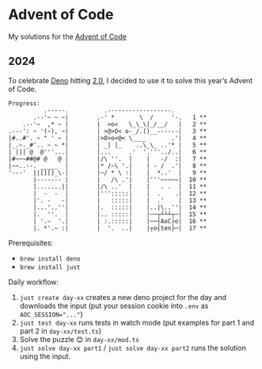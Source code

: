 # Advent of Code

My solutions for the [Advent of Code](http://adventofcode.com/)

## 2024
To celebrate [Deno](https://deno.com) hitting [2.0](https://deno.com/blog/v2.0), I decided to use it to solve this year’s Advent of Code.

```
Progress:
          .-----.          .------------------.
       .--'~ ~ ~|        .-' *       \  /     '-.   1 **
    .--'~  ,* ~ |        |  >o<   \_\_\|_/__/   |   2 **
.---': ~ '(~), ~|        | >@>O< o-_/.()__------|   3 **
|#..#'. ~ " ' ~ |        |>O>o<@< \____       .'|   4 **
|_.~._#'.. ~ ~ *|        | _| |_    ..\_\_ ..'* |   5 **
| ||| @  @'''...|        |...     .'  '.'''../..|   6 **
|#~~~##@# @   @ |        |/\ ''.  |    |   -/  :|   7 **
|~~..--. _____  |        |* /~\ '.|    | - /  .'|   8 **
'---'  ||[][]_\-|        |~/ * \ :|    |  *..'  |   9 **
       |------- |        |   /\ .'|    |'''~~~~~|  10 **
       |.......||        |/\ ..'  |    |   . .  |  11 **
       |  -  -  |        |''':::::|    |  .    .|  12 **
       |'. -   -|        |   :::::|    |  .'    |  13 **
       |...'..''|        |.  :::::|    |..|\..''|  14 **
       |.  ''.  |        |.. :::::|    |──┬┴┴┴┬─|  15 **
       | '.~  '.|        | :.:::::|    |──┤AoC├o|  16 **
       |. *'.~ :|        |  '.  ..|    |┬o┤ten├─|  17 **
```

Prerequisites:
* `brew install deno`
* `brew install just`

Daily workflow:
1. `just create day-xx` creates a new deno project for the day and downloads the input (put your session cookie into `.env` as `AOC_SESSION="..."`)
1. `just test day-xx` runs tests in watch mode (put examples for part 1 and part 2 in `day-xx/test.ts`)
1. Solve the puzzle 😊 in `day-xx/mod.ts`
1. `just solve day-xx part1` / `just solve day-xx part2` runs the solution using the input.
